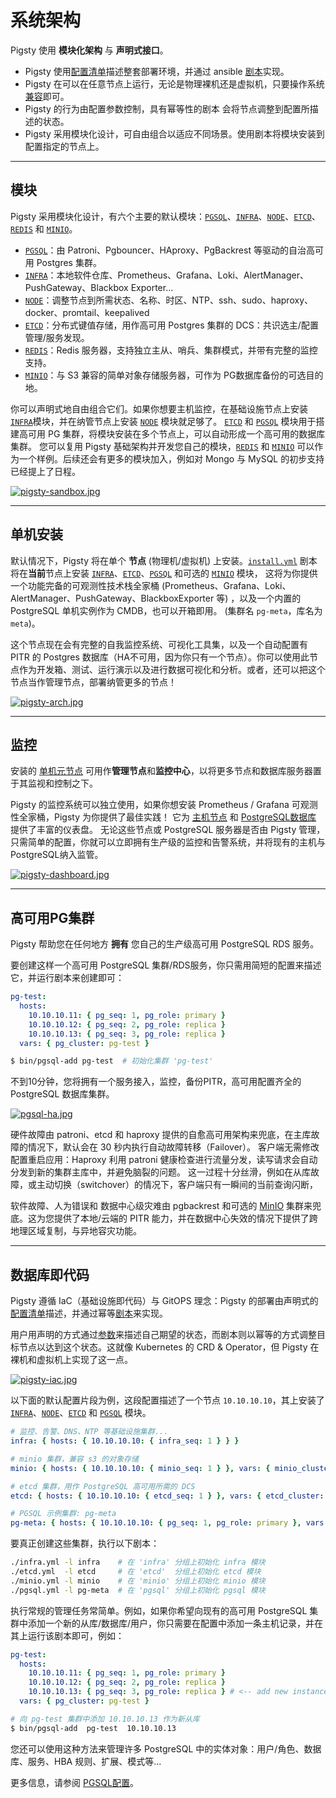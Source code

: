 # 系统架构

Pigsty 使用 **模块化架构** 与 **声明式接口**。

* Pigsty 使用[配置清单](config)描述整套部署环境，并通过 ansible [剧本](playbook)实现。
* Pigsty 在可以在任意节点上运行，无论是物理裸机还是虚拟机，只要操作系统[兼容](INSTALL#要求)即可。
* Pigsty 的行为由配置参数控制，具有幂等性的剧本 会将节点调整到配置所描述的状态。
* Pigsty 采用模块化设计，可自由组合以适应不同场景。使用剧本将模块安装到配置指定的节点上。


----------------

## 模块

Pigsty 采用模块化设计，有六个主要的默认模块：[`PGSQL`](pgsql)、[`INFRA`](infra)、[`NODE`](node)、[`ETCD`](etcd)、[`REDIS`](redis) 和 [`MINIO`](minio)。

* [`PGSQL`](pgsql)：由 Patroni、Pgbouncer、HAproxy、PgBackrest 等驱动的自治高可用 Postgres 集群。
* [`INFRA`](infra)：本地软件仓库、Prometheus、Grafana、Loki、AlertManager、PushGateway、Blackbox Exporter...
* [`NODE`](node)：调整节点到所需状态、名称、时区、NTP、ssh、sudo、haproxy、docker、promtail、keepalived
* [`ETCD`](etcd)：分布式键值存储，用作高可用 Postgres 集群的 DCS：共识选主/配置管理/服务发现。
* [`REDIS`](redis)：Redis 服务器，支持独立主从、哨兵、集群模式，并带有完整的监控支持。
* [`MINIO`](minio)：与 S3 兼容的简单对象存储服务器，可作为 PG数据库备份的可选目的地。

你可以声明式地自由组合它们。如果你想要主机监控，在基础设施节点上安装[`INFRA`](infra)模块，并在纳管节点上安装 [`NODE`](node) 模块就足够了。
 [`ETCD`](etcd) 和 [`PGSQL`](pgsql) 模块用于搭建高可用 PG 集群，将模块安装在多个节点上，可以自动形成一个高可用的数据库集群。
您可以复用 Pigsty 基础架构并开发您自己的模块，[`REDIS`](redis) 和 [`MINIO`](minio) 可以作为一个样例。后续还会有更多的模块加入，例如对 Mongo 与 MySQL 的初步支持已经提上了日程。

[![pigsty-sandbox.jpg](https://repo.pigsty.cc/img/pigsty-sandbox.jpg)](PROVISION)



----------------

## 单机安装

默认情况下，Pigsty 将在单个 **节点** (物理机/虚拟机) 上安装。[`install.yml`](https://github.com/Vonng/pigsty/blob/master/install.yml) 剧本将在**当前**节点上安装 [`INFRA`](infra)、[`ETCD`](etcd)、[`PGSQL`](pgsql) 和可选的 [`MINIO`](minio) 模块，
这将为你提供一个功能完备的可观测性技术栈全家桶 (Prometheus、Grafana、Loki、AlertManager、PushGateway、BlackboxExporter 等) ，以及一个内置的 PostgreSQL 单机实例作为 CMDB，也可以开箱即用。 (集群名 `pg-meta`，库名为 `meta`)。

这个节点现在会有完整的自我监控系统、可视化工具集，以及一个自动配置有 PITR 的 Postgres 数据库（HA不可用，因为你只有一个节点）。你可以使用此节点作为开发箱、测试、运行演示以及进行数据可视化和分析。或者，还可以把这个节点当作管理节点，部署纳管更多的节点！

[![pigsty-arch.jpg](https://repo.pigsty.cc/img/pigsty-arch.jpg)](INFRA)



----------------

## 监控

安装的 [单机元节点](#单机安装) 可用作**管理节点**和**监控中心**，以将更多节点和数据库服务器置于其监视和控制之下。

Pigsty 的监控系统可以独立使用，如果你想安装 Prometheus / Grafana 可观测性全家桶，Pigsty 为你提供了最佳实践！
它为 [主机节点](https://demo.pigsty.cc/d/node-overview) 和 [PostgreSQL数据库](https://demo.pigsty.cc/d/pgsql-overview) 提供了丰富的仪表盘。
无论这些节点或 PostgreSQL 服务器是否由 Pigsty 管理，只需简单的配置，你就可以立即拥有生产级的监控和告警系统，并将现有的主机与PostgreSQL纳入监管。

[![pigsty-dashboard.jpg](https://repo.pigsty.cc/img/pigsty-dashboard.jpg)](PGSQL-DASHBOARD)



----------------

## 高可用PG集群

Pigsty 帮助您在任何地方 **拥有** 您自己的生产级高可用 PostgreSQL RDS 服务。

要创建这样一个高可用 PostgreSQL 集群/RDS服务，你只需用简短的配置来描述它，并运行剧本来创建即可：

```yaml
pg-test:
  hosts:
    10.10.10.11: { pg_seq: 1, pg_role: primary }
    10.10.10.12: { pg_seq: 2, pg_role: replica }
    10.10.10.13: { pg_seq: 3, pg_role: replica }
  vars: { pg_cluster: pg-test }
```

```bash
$ bin/pgsql-add pg-test  # 初始化集群 'pg-test'
```

不到10分钟，您将拥有一个服务接入，监控，备份PITR，高可用配置齐全的 PostgreSQL 数据库集群。

[![pgsql-ha.jpg](https://repo.pigsty.cc/img/pgsql-ha.jpg)](PGSQL-ARCH)

硬件故障由 patroni、etcd 和 haproxy 提供的自愈高可用架构来兜底，在主库故障的情况下，默认会在 30 秒内执行自动故障转移（Failover）。
客户端无需修改配置重启应用：Haproxy 利用 patroni 健康检查进行流量分发，读写请求会自动分发到新的集群主库中，并避免脑裂的问题。
这一过程十分丝滑，例如在从库故障，或主动切换（switchover）的情况下，客户端只有一瞬间的当前查询闪断，

软件故障、人为错误和 数据中心级灾难由 pgbackrest 和可选的 [MinIO](MINIO) 集群来兜底。这为您提供了本地/云端的 PITR 能力，并在数据中心失效的情况下提供了跨地理区域复制，与异地容灾功能。


----------------

## 数据库即代码

Pigsty 遵循 IaC（基础设施即代码）与 GitOPS 理念：Pigsty 的部署由声明式的[配置清单](config#配置清单)描述，并通过幂等[剧本](PLAYBOOK)来实现。

用户用声明的方式通过[参数](param)来描述自己期望的状态，而剧本则以幂等的方式调整目标节点以达到这个状态。这就像 Kubernetes 的 CRD & Operator，但 Pigsty 在裸机和虚拟机上实现了这一点。

[![pigsty-iac.jpg](https://repo.pigsty.cc/img/pigsty-iac.jpg)](CONFIG)

以下面的默认配置片段为例，这段配置描述了一个节点 `10.10.10.10`，其上安装了 [`INFRA`](infra)、[`NODE`](node)、[`ETCD`](etcd) 和 [`PGSQL`](pgsql) 模块。

```yaml
# 监控、告警、DNS、NTP 等基础设施集群...
infra: { hosts: { 10.10.10.10: { infra_seq: 1 } } }

# minio 集群，兼容 s3 的对象存储
minio: { hosts: { 10.10.10.10: { minio_seq: 1 } }, vars: { minio_cluster: minio } }

# etcd 集群，用作 PostgreSQL 高可用所需的 DCS
etcd: { hosts: { 10.10.10.10: { etcd_seq: 1 } }, vars: { etcd_cluster: etcd } }

# PGSQL 示例集群: pg-meta
pg-meta: { hosts: { 10.10.10.10: { pg_seq: 1, pg_role: primary }, vars: { pg_cluster: pg-meta } }
```

要真正创建这些集群，执行以下剧本：

```bash
./infra.yml -l infra    # 在 'infra' 分组上初始化 infra 模块
./etcd.yml  -l etcd     # 在 'etcd'  分组上初始化 etcd 模块
./minio.yml -l minio    # 在 'minio' 分组上初始化 minio 模块
./pgsql.yml -l pg-meta  # 在 'pgsql' 分组上初始化 pgsql 模块
```

执行常规的管理任务常简单。例如，如果你希望向现有的高可用 PostgreSQL 集群中添加一个新的从库/数据库/用户，你只需要在配置中添加一条主机记录，并在其上运行该剧本即可，例如：

```yaml
pg-test:
  hosts:
    10.10.10.11: { pg_seq: 1, pg_role: primary }
    10.10.10.12: { pg_seq: 2, pg_role: replica }
    10.10.10.13: { pg_seq: 3, pg_role: replica } # <-- add new instance
  vars: { pg_cluster: pg-test }
```

```bash
# 向 pg-test 集群中添加 10.10.10.13 作为新从库
$ bin/pgsql-add  pg-test  10.10.10.13
```

您还可以使用这种方法来管理许多 PostgreSQL 中的实体对象：用户/角色、数据库、服务、HBA 规则、扩展、模式等...

更多信息，请参阅 [PGSQL配置](pgsql-conf)。

